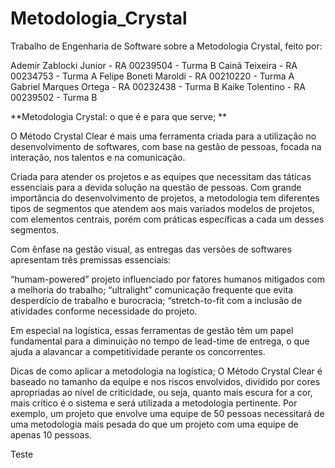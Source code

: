 # Metodologia_Crystal

Trabalho de Engenharia de Software sobre a Metodologia Crystal, feito por:

Ademir Zablocki Junior  - RA 00239504 - Turma B
Cainã Teixeira          - RA 00234753 - Turma A
Felipe Boneti Maroldi   - RA 00210220 - Turma A
Gabriel Marques Ortega  - RA 00232438 - Turma B
Kaike Tolentino         - RA 00239502 - Turma B

**Metodologia Crystal: o que é e para que serve;
**

O Método Crystal Clear é mais uma ferramenta criada para a utilização no desenvolvimento de softwares, com base na gestão de pessoas, focada na interação, nos talentos e na comunicação.

Criada para atender os projetos e as equipes que necessitam das táticas essenciais para a devida solução na questão de pessoas. Com grande importância do desenvolvimento de projetos, a metodologia tem diferentes tipos de segmentos que atendem aos mais variados modelos de projetos, com elementos centrais, porém com práticas específicas a cada um desses segmentos.

Com ênfase na gestão visual, as entregas das versões de softwares apresentam três premissas essenciais:

“humam-powered” projeto influenciado por fatores humanos mitigados com a melhoria do trabalho;
“ultralight” comunicação frequente que evita desperdício de trabalho e burocracia;
“stretch-to-fit com a inclusão de atividades conforme necessidade do projeto.

Em especial na logística, essas ferramentas de gestão têm um papel fundamental para a diminuição no tempo de lead-time de entrega, o que ajuda a alavancar a competitividade perante os concorrentes.

Dicas de como aplicar a metodologia na logística;
O Método Crystal Clear é baseado no tamanho da equipe e nos riscos envolvidos, dividido por cores apropriadas ao nível de criticidade, ou seja, quanto mais escura for a cor, mais crítico é o sistema e será utilizada a metodologia pertinente. Por exemplo, um projeto que envolve uma equipe de 50 pessoas necessitará de uma metodologia mais pesada do que um projeto com uma equipe de apenas 10 pessoas.

Teste
